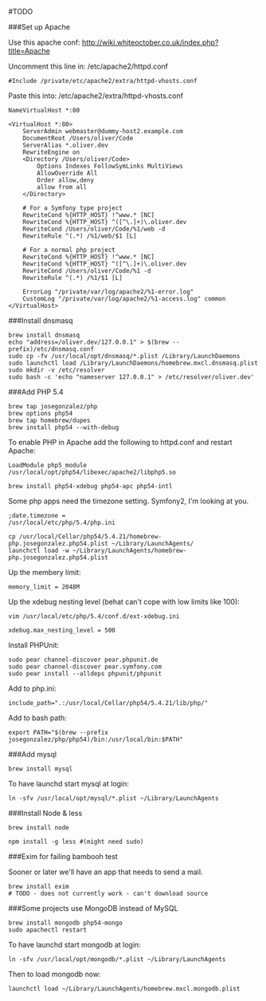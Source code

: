 #TODO

###Set up Apache

Use this apache conf: http://wiki.whiteoctober.co.uk/index.php?title=Apache

Uncomment this line in: /etc/apache2/httpd.conf

    #Include /private/etc/apache2/extra/httpd-vhosts.conf

Paste this into: /etc/apache2/extra/httpd-vhosts.conf

    NameVirtualHost *:80

    <VirtualHost *:80>
        ServerAdmin webmaster@dummy-host2.example.com
        DocumentRoot /Users/oliver/Code
        ServerAlias *.oliver.dev
        RewriteEngine on
        <Directory /Users/oliver/Code>
            Options Indexes FollowSymLinks MultiViews
            AllowOverride All
            Order allow,deny
            allow from all
        </Directory>

        # For a Symfony type project
        RewriteCond %{HTTP_HOST} !^www.* [NC]
        RewriteCond %{HTTP_HOST} ^([^\.]+)\.oliver.dev
        RewriteCond /Users/oliver/Code/%1/web -d
        RewriteRule ^(.*) /%1/web/$1 [L]

        # For a normal php project
        RewriteCond %{HTTP_HOST} !^www.* [NC]
        RewriteCond %{HTTP_HOST} ^([^\.]+)\.oliver.dev
        RewriteCond /Users/oliver/Code/%1 -d
        RewriteRule ^(.*) /%1/$1 [L]

        ErrorLog "/private/var/log/apache2/%1-error.log"
        CustomLog "/private/var/log/apache2/%1-access.log" common
    </VirtualHost>


###Install dnsmasq

    brew install dnsmasq
    echo "address=/oliver.dev/127.0.0.1" > $(brew --prefix)/etc/dnsmasq.conf
    sudo cp -fv /usr/local/opt/dnsmasq/*.plist /Library/LaunchDaemons
    sudo launchctl load /Library/LaunchDaemons/homebrew.mxcl.dnsmasq.plist
    sudo mkdir -v /etc/resolver
    sudo bash -c 'echo "nameserver 127.0.0.1" > /etc/resolver/oliver.dev'


###Add PHP 5.4

    brew tap josegonzalez/php
    brew options php54
    brew tap homebrew/dupes
    brew install php54 --with-debug

To enable PHP in Apache add the following to httpd.conf and restart Apache:

    LoadModule php5_module    /usr/local/opt/php54/libexec/apache2/libphp5.so

    brew install php54-xdebug php54-apc php54-intl

Some php apps need the timezone setting. Symfony2, I'm looking at you.

    ;date.timezone =
    /usr/local/etc/php/5.4/php.ini

    cp /usr/local/Cellar/php54/5.4.21/homebrew-php.josegonzalez.php54.plist ~/Library/LaunchAgents/
    launchctl load -w ~/Library/LaunchAgents/homebrew-php.josegonzalez.php54.plist

Up the membery limit:
    
    memory_limit = 2048M

Up the xdebug nesting level (behat can't cope with low limits like 100):

    vim /usr/local/etc/php/5.4/conf.d/ext-xdebug.ini

    xdebug.max_nesting_level = 500

Install PHPUnit:

    sudo pear channel-discover pear.phpunit.de
    sudo pear channel-discover pear.symfony.com
    sudo pear install --alldeps phpunit/phpunit

Add to php.ini:

    include_path=".:/usr/local/Cellar/php54/5.4.21/lib/php/"

Add to bash path:

    export PATH="$(brew --prefix josegonzalez/php/php54)/bin:/usr/local/bin:$PATH"

###Add mysql

    brew install mysql

To have launchd start mysql at login:

    ln -sfv /usr/local/opt/mysql/*.plist ~/Library/LaunchAgents

###Install Node & less

    brew install node

    npm install -g less #(might need sudo)

###Exim for failing bambooh test

Sooner or later we'll have an app that needs to send a mail.

    brew install exim
    # TODO - does not currently work - can't download source

###Some projects use MongoDB instead of MySQL

    brew install mongodb php54-mongo
    sudo apachectl restart

To have launchd start mongodb at login:

    ln -sfv /usr/local/opt/mongodb/*.plist ~/Library/LaunchAgents

Then to load mongodb now:

    launchctl load ~/Library/LaunchAgents/homebrew.mxcl.mongodb.plist

